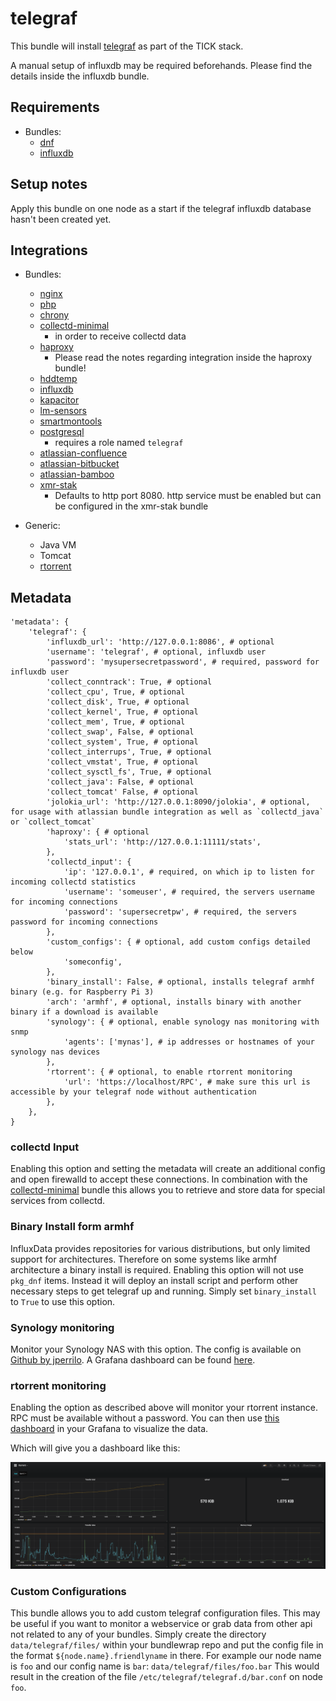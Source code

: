 # telegraf

This bundle will install [telegraf](https://www.influxdata.com/time-series-platform/telegraf/) as part of the TICK stack.

A manual setup of influxdb may be required beforehands.
Please find the details inside the influxdb bundle.

## Requirements

* Bundles:
  * [dnf](https://github.com/rullmann/bundlewrap-dnf)
  * [influxdb](https://github.com/rullmann/bundlewrap-influxdb)

## Setup notes

Apply this bundle on one node as a start if the telegraf influxdb database hasn't been created yet.

## Integrations

* Bundles:
  * [nginx](https://github.com/rullmann/bundlewrap-nginx)
  * [php](https://github.com/rullmann/bundlewrap-php)
  * [chrony](https://github.com/rullmann/bundlewrap-chrony)
  * [collectd-minimal](https://github.com/rullmann/bundlewrap-collectd-minimal)
    * in order to receive collectd data
  * [haproxy](https://github.com/rullmann/bundlewrap-haproxy)
    * Please read the notes regarding integration inside the haproxy bundle!
  * [hddtemp](https://github.com/rullmann/bundlewrap-hddtemp)
  * [influxdb](https://github.com/rullmann/bundlewrap-influxdb)
  * [kapacitor](https://github.com/rullmann/bundlewrap-kapacitor)
  * [lm-sensors](https://github.com/rullmann/bundlewrap-lm-sensors)
  * [smartmontools](https://github.com/rullmann/bundlewrap-smartmontools)
  * [postgresql](https://github.com/rullmann/bundlewrap-postgresql)
    * requires a role named `telegraf`
  * [atlassian-confluence](https://github.com/rullmann/bundlewrap-atlassian-confluence)
  * [atlassian-bitbucket](https://github.com/rullmann/bundlewrap-atlassian-bitbucket)
  * [atlassian-bamboo](https://github.com/rullmann/bundlewrap-atlassian-bamboo)
  * [xmr-stak](https://github.com/rullmann/bundlewrap-xmr-stak)
    * Defaults to http port 8080. http service must be enabled but can be configured in the xmr-stak bundle

* Generic:
  * Java VM
  * Tomcat
  * [rtorrent](https://github.com/rakshasa/rtorrent)

## Metadata

    'metadata': {
        'telegraf': {
            'influxdb_url': 'http://127.0.0.1:8086', # optional
            'username': 'telegraf', # optional, influxdb user
            'password': 'mysupersecretpassword', # required, password for influxdb user
            'collect_conntrack': True, # optional
            'collect_cpu', True, # optional
            'collect_disk', True, # optional
            'collect_kernel', True, # optional
            'collect_mem', True, # optional
            'collect_swap', False, # optional
            'collect_system', True, # optional
            'collect_interrups', True, # optional
            'collect_vmstat', True, # optional
            'collect_sysctl_fs', True, # optional
			'collect_java': False, # optional
            'collect_tomcat' False, # optional
            'jolokia_url': 'http://127.0.0.1:8090/jolokia', # optional, for usage with atlassian bundle integration as well as `collectd_java` or `collect_tomcat`
            'haproxy': { # optional
                'stats_url': 'http://127.0.0.1:11111/stats',
            },
            'collectd_input': {
                'ip': '127.0.0.1', # required, on which ip to listen for incoming collectd statistics
                'username': 'someuser', # required, the servers username for incoming connections
                'password': 'supersecretpw', # required, the servers password for incoming connections
            },
            'custom_configs': { # optional, add custom configs detailed below
                'someconfig',
            },
            'binary_install': False, # optional, installs telegraf armhf binary (e.g. for Raspberry Pi 3)
            'arch': 'armhf', # optional, installs binary with another binary if a download is available
            'synology': { # optional, enable synology nas monitoring with snmp
                'agents': ['mynas'], # ip addresses or hostnames of your synology nas devices
            },
            'rtorrent': { # optional, to enable rtorrent monitoring
                'url': 'https://localhost/RPC', # make sure this url is accessible by your telegraf node without authentication
            },
        },
    }

### collectd Input

Enabling this option and setting the metadata will create an additional config and open firewalld to accept these connections.
In combination with the [collectd-minimal](https://github.com/rullmann/bundlewrap-collectd-minimal) bundle this allows you to retrieve and store data for special services from collectd.

### Binary Install form armhf

InfluxData provides repositories for various distributions, but only limited support for architectures. Therefore on some systems like armhf architecture a binary install is required.
Enabling this option will not use `pkg_dnf` items. Instead it will deploy an install script and perform other necessary steps to get telegraf up and running.
Simply set `binary_install` to `True` to use this option.

### Synology monitoring

Monitor your Synology NAS with this option. The config is available on [Github by jperrilo](https://github.com/jperillo/Synology_dashboard_grafana).
A Grafana dashboard can be found [here](https://grafana.com/dashboards/1727).

### rtorrent monitoring

Enabling the option as described above will monitor your rtorrent instance. RPC must be available without a password.
You can then use [this dashboard](extras/rtorrent_simple.json) in your Grafana to visualize the data.

Which will give you a dashboard like this:

![grafana rtorrent simple dashboard](extras/rtorrent_simple.png)

### Custom Configurations

This bundle allows you to add custom telegraf configuration files. This may be useful if you want to monitor a webservice or grab data from other api not related to any of your bundles.
Simply create the directory `data/telegraf/files/` within your bundlewrap repo and put the config file in the format `${node.name}.friendlyname` in there.
For example our node name is `foo` and our config name is `bar`: `data/telegraf/files/foo.bar`
This would result in the creation of the file `/etc/telegraf/telegraf.d/bar.conf` on node `foo`.

